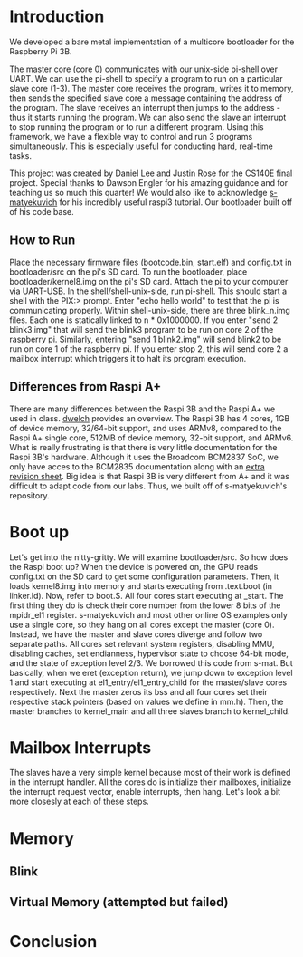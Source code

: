 # Introduction

We developed a bare metal implementation of a multicore bootloader for the Raspberry Pi 3B.

The master core (core 0) communicates with our unix-side pi-shell over UART. We can use the pi-shell to specify a program to run on a particular slave core (1-3). The master core receives the program, writes it to memory, then sends the specified slave core a message containing the address of the program. The slave receives an interrupt then jumps to the address - thus it starts running the program. We can also send the slave an interrupt to stop running the program or to run a different program. Using this framework, we have a flexible way to control and run 3 programs simultaneously. This is especially useful for conducting hard, real-time tasks.

This project was created by Daniel Lee and Justin Rose for the CS140E final project. Special thanks to Dawson Engler for his amazing guidance and for teaching us so much this quarter! We would also like to acknowledge [s-matyekuvich](https://github.com/s-matyukevich/raspberry-pi-os) for his incredibly useful raspi3 tutorial. Our bootloader built off of his code base.

## How to Run

Place the necessary [firmware](https://github.com/raspberrypi/firmware/tree/master/boot) files (bootcode.bin, start.elf) and config.txt in bootloader/src on the pi's SD card. To run the bootloader, place bootloader/kernel8.img on the pi's SD card. Attach the pi to your computer via UART-USB. In the shell/shell-unix-side, run pi-shell. This should start a shell with the PIX:> prompt. Enter "echo hello world" to test that the pi is communicating properly. Within shell-unix-side, there are three blink_n.img files. Each one is statically linked to n * 0x1000000. If you enter "send 2 blink3.img" that will send the blink3 program to be run on core 2 of the raspberry pi. Similarly, entering "send 1 blink2.img" will send blink2 to be run on core 1 of the raspberry pi. If you enter stop 2, this will send core 2 a mailbox interrupt which triggers it to halt its program execution.

## Differences from Raspi A+

There are many differences between the Raspi 3B and the Raspi A+ we used in class. [dwelch](https://github.com/dwelch67/raspberrypi) provides an overview. The Raspi 3B has 4 cores, 1GB of device memory, 32/64-bit support, and uses ARMv8, compared to the Raspi A+ single core, 512MB of device memory, 32-bit support, and ARMv6. What is really frustrating is that there is very little documentation for the Raspi 3B's hardware. Although it uses the Broadcom BCM2837 SoC, we only have acces to the BCM2835 documentation along with an [extra revision sheet](https://www.raspberrypi.org/documentation/hardware/raspberrypi/bcm2836/QA7_rev3.4.pdf). Big idea is that Raspi 3B is very different from A+ and it was difficult to adapt code from our labs. Thus, we built off of s-matyekuvich's repository.

# Boot up

Let's get into the nitty-gritty. We will examine bootloader/src. So how does the Raspi boot up? When the device is powered on, the GPU reads config.txt on the SD card to get some configuration parameters. Then, it loads kernel8.img into memory and starts executing from .text.boot (in linker.ld). Now, refer to boot.S. All four cores start executing at \_start. The first thing they do is check their core number from the lower 8 bits of the mpidr_el1 register. s-matyekuvich and most other online OS examples only use a single core, so they hang on all cores except the master (core 0). Instead, we have the master and slave cores diverge and follow two separate paths. All cores set relevant system registers, disabling MMU, disabling caches, set endianness, hypervisor state to choose 64-bit mode, and the state of exception level 2/3. We borrowed this code from s-mat. But basically, when we eret (exception return), we jump down to exception level 1 and start executing at el1_entry/el1_entry_child for the master/slave cores respectively. Next the master zeros its bss and all four cores set their respective stack pointers (based on values we define in mm.h). Then, the master branches to kernel_main and all three slaves branch to kernel_child.

# Mailbox Interrupts

The slaves have a very simple kernel because most of their work is defined in the interrupt handler. All the cores do is initialize their mailboxes, initialize the interrupt request vector, enable interrupts, then hang. Let's look a bit more closesly at each of these steps.


# Memory

## Blink

## Virtual Memory (attempted but failed)


# Conclusion 

